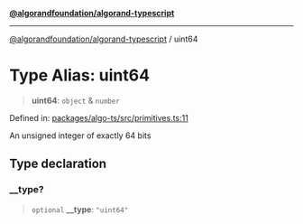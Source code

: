 [**@algorandfoundation/algorand-typescript**](../README.md)

***

[@algorandfoundation/algorand-typescript](../README.md) / uint64

# Type Alias: uint64

> **uint64**: `object` & `number`

Defined in: [packages/algo-ts/src/primitives.ts:11](https://github.com/algorandfoundation/puya-ts/blob/89ee9cf9a58d93e3ffbb727cfadf537835799a71/packages/algo-ts/src/primitives.ts#L11)

An unsigned integer of exactly 64 bits

## Type declaration

### \_\_type?

> `optional` **\_\_type**: `"uint64"`
